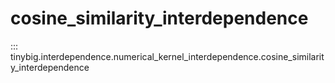 # cosine_similarity_interdependence

::: tinybig.interdependence.numerical_kernel_interdependence.cosine_similarity_interdependence